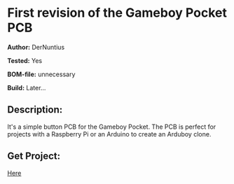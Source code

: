 # First revision of the Gameboy Pocket PCB

**Author:** DerNuntius

**Tested:** Yes

**BOM-file:** unnecessary

**Build:** Later...

## Description:

It's a simple button PCB for the Gameboy Pocket. The PCB is perfect for projects with a Raspberry Pi or an Arduino to create an Arduboy clone.

## Get Project:
[Here](https://github.com/DerNuntius/Gameboy-Zero-Pocket-Button-PCB)
